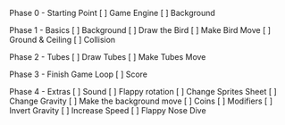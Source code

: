 Phase 0 - Starting Point
[ ] Game Engine
[ ] Background

Phase 1 - Basics
[ ] Background
[ ] Draw the Bird
[ ] Make Bird Move
[ ] Ground & Ceiling
[ ] Collision

Phase 2 - Tubes
[ ] Draw Tubes
[ ] Make Tubes Move

Phase 3 - Finish Game Loop
[ ] Score

Phase 4 - Extras
[ ] Sound
[ ] Flappy rotation
[ ] Change Sprites Sheet
[ ] Change Gravity
[ ] Make the background move
[ ] Coins
[ ] Modifiers
    [ ] Invert Gravity
    [ ] Increase Speed
[ ] Flappy Nose Dive